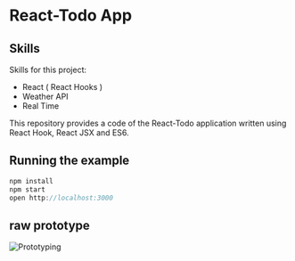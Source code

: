 # React-Todo App

## Skills
Skills for this project:

- React ( React Hooks ) 
- Weather API
- Real Time 

This repository provides a code of the React-Todo application 
written using React Hook, React JSX and ES6.

## Running the example
```js
npm install
npm start
open http://localhost:3000
```
## raw prototype
![Prototyping](https://user-images.githubusercontent.com/59302973/108142268-2c818300-7111-11eb-94dd-a5091c3355d2.png)
